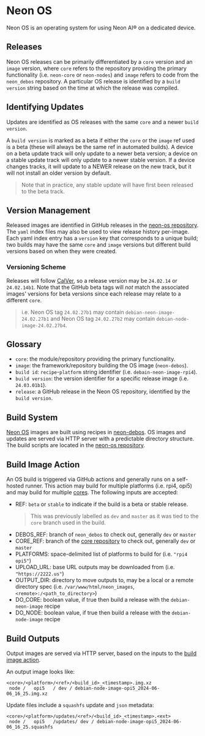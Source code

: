 # Neon OS
Neon OS is an operating system for using Neon AI® on a dedicated device. 

## Releases
Neon OS releases can be primarily differentiated by a `core` version and
an `image` version, where `core` refers to the repository providing the primary
functionality (i.e. `neon-core` or `neon-nodes`) and `image` refers to code from
the `neon_debos` repository. A particular OS release is identified by a
`build version` string based on the time at which the release was compiled.

## Identifying Updates
Updates are identified as OS releases with the same `core` and a newer 
`build version`.

A `build version` is marked as a beta if either the `core` or the `image` ref
used is a beta (these will always be the same ref in automated builds). 
A device on a beta update track will only update to a newer
beta version; a device on a stable update track will only update to a newer
stable version. If a device changes tracks, it will update to a NEWER release on
the new track, but it will not install an older version by default.
> Note that in practice, any stable update will have first been released to the
> beta track.

## Version Management
Released images are identified in GitHub releases in the 
[neon-os repository](https://github.com/NeonGeckoCom/neon-os). The `yaml`
index files may also be used to view release history per-image. Each yaml index
entry has a `version` key that corresponds to a unique build; two builds may have
the same `core` and `image` versions but different build versions based on when
they were created.

### Versioning Scheme
Releases will follow [CalVer](https://calver.org/), so a release version may be
`24.02.14` or `24.02.14b1`. Note that the GitHub beta tags will *not* match the 
associated images' versions for beta versions since each release may relate to a
different `core`.
> i.e. Neon OS tag `24.02.27b1` may contain `debian-neon-image-24.02.27b1` 
> and Neon OS tag `24.02.27b2` may contain `debian-node-image-24.02.27b4`.

## Glossary
- `core`: the module/repository providing the primary functionality.
- `image`: the framework/repository building the OS image (`neon-debos`).
- `build id`: `recipe`-`platform` string identifier (i.e. `debain-neon-image-rpi4`).
- `build version`: the version identifier for a specific release image (i.e. `24.03.01b1`).
- `release`: a GitHub release in the Neon OS repository, identified by the `build version`.

## Build System
[Neon OS](https://github.com/neongeckocom/neon-os) images are built using recipes 
in [neon-debos](https://github.com/NeonGeckoCom/neon_debos).
OS images and updates are served via HTTP server with a predictable directory
structure. The build scripts are located in the [neon-os repository](https://github.com/neongeckocom/neon-os).

## Build Image Action
An OS build is triggered via GitHub actions and generally runs on a self-hosted
runner. This action may build for multiple platforms (i.e. rpi4, opi5) and may
build for multiple [cores](../neon_os/index.md#glossary). The following inputs 
are accepted:
- REF: `beta` or `stable` to indicate if the build is a beta or stable release.
  > This was previously labelled as `dev` and `master` as it was tied to the
    `core` branch used in the build.
- DEBOS_REF: branch of `neon_debos` to check out, generally `dev` or `master`
- CORE_REF: branch of the [core repository](../neon_os/index.md#glossary) to
  check out, generally `dev` or `master`
- PLATFORMS: space-delimited list of platforms to build for (i.e. `"rpi4 opi5"`)
- UPLOAD_URL: base URL outputs may be downloaded from (i.e. `"https://2222.us"`)
- OUTPUT_DIR: directory to move outputs to, may be a local or a remote directory
  spec (i.e. `/var/www/html/neon_images`, `<remote>:/<path_to_directory>`)
- DO_CORE: boolean value, if true then build a release with the `debian-neon-image` recipe
- DO_NODE: boolean value, if true then build a release with the `debian-node-image` recipe

## Build Outputs
Output images are served via HTTP server, based on the inputs to the 
[build image action](#build-image-action).

An output image looks like:
```text
<core>/<platform>/<ref>/<build_id>_<timestamp>.img.xz
 node /   opi5   / dev / debian-node-image-opi5_2024-06-06_16_25.img.xz
```

Update files include a `squashfs` update and `json` metadata:
```text
<core>/<platform>/updates/<ref>/<build_id>_<timestamp>.<ext>
 node /   opi5   /updates/ dev / debian-node-image-opi5_2024-06-06_16_25.squashfs
```